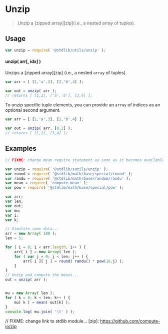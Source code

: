 # Unzip

> Unzip a [zipped array][zip](i.e., a nested array of tuples).


<section class="intro">

</section>

<!-- /.intro -->


<section class="usage">

## Usage

``` javascript
var unzip = require( '@stdlib/utils/unzip' );
```

#### unzip( arr\[, idx\] )

Unzips a [zipped array][zip] (i.e., a nested `array` of tuples).

``` javascript
var arr = [ [1,'a',3], [2,'b',4] ];

var out = unzip( arr );
// returns [ [1,2], ['a','b'], [3,4] ];
```

To unzip specific tuple elements, you can provide an `array` of indices as an optional second argument.

``` javascript
var arr = [ [1,'a',3], [2,'b',4] ];

var out = unzip( arr, [0,2] );
// returns [ [1,2], [3,4] ];
```

</section>

<!-- /.usage -->


<section class="examples">

## Examples

``` javascript
// FIXME: change mean require statement as soon as it becomes available...

var unzip = require( '@stdlib/sutils/unzip' );
var round = require( '@stdlib/math/base/special/round' );
var randu = require( '@stdlib/math/base/random/randu' );
var mean = require( 'compute-mean' );
var pow = require( '@stdlib/math/base/special/pow' );

var arr;
var len;
var out;
var mu;
var i;
var k;

// Simulate some data...
arr = new Array( 100 );
len = 5;

for ( i = 0; i < arr.length; i++ ) {
	arr[ i ] = new Array( len );
	for ( var j = 0; j < len; j++ ) {
		arr[ i ][ j ] = round( randu() * pow(10,j) );
	}
}
// Unzip and compute the means...
out = unzip( arr );


mu = new Array( len );
for ( k = 0; k < len; k++ ) {
	mu[ k ] = mean( out[k] );
}
console.log( mu.join( '\t' ) );
```

</section>

<!-- /.examples -->


<section class="links">

// FIXME: change link to stdlib module...
[zip]: https://github.com/compute-io/zip

</section>

<!-- /.links -->
